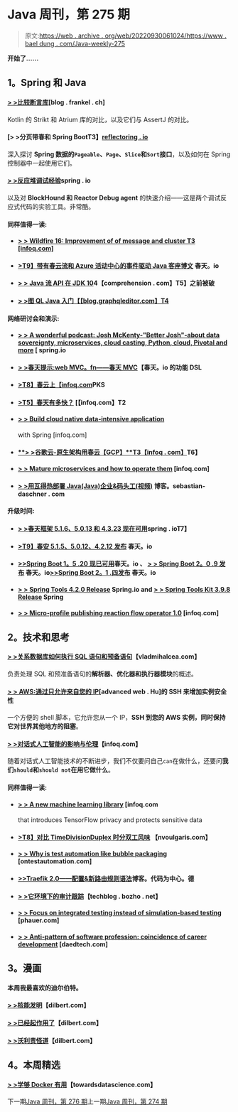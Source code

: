 # Java 周刊，第 275 期

> 原文:[https://web . archive . org/web/20220930061024/https://www . bael dung . com/Java-weekly-275](https://web.archive.org/web/20220930061024/https://www.baeldung.com/java-weekly-275)

**开始了……**

## **1。Spring 和 Java**

#### [**> >比较断言库**](https://web.archive.org/web/20221004143848/https://blog.frankel.ch/comparison-assertion-libraries/)[blog . frankel . ch]

Kotlin 的 Strikt 和 Atrium 库的对比，以及它们与 AssertJ 的对比。

#### [**> >分页带春和 Spring Boot**T3】[reflectoring . io](https://web.archive.org/web/20221004143848/https://reflectoring.io/spring-data-mvc-pagination/)

深入探讨 **Spring 数据的`Pageable`、`Page`、`Slice`和`Sort`接口**，以及如何在 Spring 控制器中一起使用它们。

#### [**> >反应堆调试经验**](https://web.archive.org/web/20221004143848/https://spring.io/blog/2019/03/28/reactor-debugging-experience)spring . io

以及对 **BlockHound 和 Reactor Debug agent** 的快速介绍——这是两个调试反应式代码的实验工具。非常酷。

#### **同样值得一读:**

*   #### [**> > Wildfire 16: Improvement of of message and cluster** T3 [infoq.com]](https://web.archive.org/web/20221004143848/https://www.infoq.com/news/2019/04/wildfly16-released?utm_campaign=infoq_content&utm_source=infoq&utm_medium=feed&utm_term=global)

*   #### [**>T9】带有春云流和 Azure 活动中心的事件驱动 Java 客座博文**](https://web.archive.org/web/20221004143848/https://spring.io/blog/2019/04/02/event-driven-java-with-spring-cloud-stream-and-azure-event-hubs-guest-post) 春天。io

*   #### [**> > Java 流 API 在 JDK 10**](https://web.archive.org/web/20221004143848/https://4comprehension.com/java-stream-api-was-broken-before-jdk10/)4【comprehension . com】T5】之前被破

*   #### [**> >图 QL Java 入门**【【blog.graphqleditor.com】T4](https://web.archive.org/web/20221004143848/https://blog.graphqleditor.com/Getting-started-with-GraphQL-Java/)

#### **网络研讨会和演示:**

*   #### [**> > A wonderful podcast: Josh McKenty-"Better Josh"-about data sovereignty, microservices, cloud casting, Python, cloud, Pivotal and more**](https://web.archive.org/web/20221004143848/https://spring.io/blog/2019/03/29/a-bootiful-podcast-josh-mckenty-better-josh-on-data-sovereignty-microservices-cloud-foundry-python-the-cloud-pivotal-and-more) [ spring.io

*   #### [**> >春天提示:web MVC。fn——春天 MVC**](https://web.archive.org/web/20221004143848/https://spring.io/blog/2019/04/03/spring-tips-webmvc-fn-the-functional-dsl-for-spring-mvc)【春天。io 的功能 DSL

*   #### [**>T8】春云上【infoq.com**](https://web.archive.org/web/20221004143848/https://www.infoq.com/presentations/spring-cloud-pks?utm_campaign=infoq_content&utm_source=infoq&utm_medium=feed&utm_term=global)PKS

*   #### [>T5】春天有多快？](https://web.archive.org/web/20221004143848/https://www.infoq.com/presentations/spring-framework-slow?utm_campaign=infoq_content&utm_source=infoq&utm_medium=feed&utm_term=global) [【infoq.com】T2

*   #### [**> > Build cloud native data-intensive application**](https://web.archive.org/web/20221004143848/https://www.infoq.com/presentations/spring-cloud-kafka-streams-cqrs?utm_campaign=infoq_content&utm_source=infoq&utm_medium=feed&utm_term=global)

    with Spring [infoq.com]
*   #### [**> >谷歌云-原生架构用春云【GCP】**T3【infoq . com】](https://web.archive.org/web/20221004143848/https://www.infoq.com/presentations/gcp-cloud-native-arch?utm_campaign=infoq_content&utm_source=infoq&utm_medium=feed&utm_term=global)T6】

*   #### [**> > Mature microservices and how to operate them**](https://web.archive.org/web/20221004143848/https://www.infoq.com/presentations/microservices-financial-times?utm_campaign=infoq_content&utm_source=infoq&utm_medium=feed&utm_term=global) [infoq.com]

*   #### [**> >用瓦得热部署 Java(Java)企业&码头工(视频)**](https://web.archive.org/web/20221004143848/https://blog.sebastian-daschner.com/entries/reloading-javaee-apps-wad) 博客。sebastian-daschner . com

#### **升级时间:**

*   #### [**> >春天框架 5.1.6、5.0.13 和 4.3.23 现在可用**](https://web.archive.org/web/20221004143848/https://spring.io/blog/2019/04/01/spring-framework-5-1-6-5-0-13-and-4-3-23-available-now)spring . ioT7】

*   #### [**>T9】春安 5.1.5、5.0.12、4.2.12 发布**](https://web.archive.org/web/20221004143848/https://spring.io/blog/2019/04/03/spring-security-5-1-5-5-0-12-4-2-12-released) 春天。io

*   #### [**>>Spring Boot 1。5 .20 现已可用**](https://web.archive.org/web/20221004143848/https://spring.io/blog/2019/04/03/spring-boot-1-5-20-available-now)春天。io 、 [**> > Spring Boot 2。0 .9 发布**](https://web.archive.org/web/20221004143848/https://spring.io/blog/2019/04/03/spring-boot-2-0-9-released) 春天。io[>>Spring Boot 2。1 .四发布](https://web.archive.org/web/20221004143848/https://spring.io/blog/2019/04/04/spring-boot-2-1-4-released) 春天。io

*   #### [**> > Spring Tools 4.2.0 Release**](https://web.archive.org/web/20221004143848/https://spring.io/blog/2019/03/29/spring-tools-4-2-0-released) Spring.io and [> > Spring Tools Kit 3.9.8 Release](https://web.archive.org/web/20221004143848/https://spring.io/blog/2019/03/27/spring-tool-suite-3-9-8-released) Spring

*   #### [**> > Micro-profile publishing reaction flow operator 1.0**](https://web.archive.org/web/20221004143848/https://www.infoq.com/news/2019/03/microprofile-reactive-stream-1.0?utm_campaign=infoq_content&utm_source=infoq&utm_medium=feed&utm_term=global) [infoq.com]

## **2。技术和思考**

#### [**> >关系数据库如何执行 SQL 语句和预备语句**](https://web.archive.org/web/20221004143848/https://vladmihalcea.com/relational-database-sql-prepared-statements/)【vladmihalcea.com】

负责处理 SQL 和预准备语句的**解析器、优化器和执行器模块**的概述。

#### [**> > AWS:通过只允许来自您的 IP**](https://web.archive.org/web/20221004143848/https://advancedweb.hu/2019/04/02/sg_allow_ip/)[advanced web . Hu]的 SSH 来增加实例安全性

一个方便的 shell 脚本，它允许您从一个 IP，**SSH 到您的 AWS 实例，同时保持它对世界其他地方的阻塞**。

#### [**> >对话式人工智能的影响与伦理**](https://web.archive.org/web/20221004143848/https://www.infoq.com/articles/impact-ethics-conversational-ai?utm_campaign=infoq_content&utm_source=infoq&utm_medium=feed&utm_term=global)【infoq.com】

随着对话式人工智能技术的不断进步，我们不仅要问自己`can`在做什么，还要问**我们`should`和`should not`在用它做什么**。

#### **同样值得一读:**

*   #### [**> > A new machine learning library**](https://web.archive.org/web/20221004143848/https://www.infoq.com/news/2019/03/TensorFlow-Privacy?utm_campaign=infoq_content&utm_source=infoq&utm_medium=feed&utm_term=global) [infoq.com

    that introduces TensorFlow privacy and protects sensitive data
*   #### [**>T8】对比 TimeDivisionDuplex 时分双工风味**](https://web.archive.org/web/20221004143848/https://nvoulgaris.com/comparing-tdd-flavours/) 【nvoulgaris.com】

*   #### [**> > Why is test automation like bubble packaging**](https://web.archive.org/web/20221004143848/https://www.ontestautomation.com/why-test-automation-is-a-lot-like-bubble-wrap/) [ontestautomation.com]

*   #### [**>>Traefik 2.0——配置&新路由规则语法**](https://web.archive.org/web/20221004143848/https://blog.codecentric.de/en/2019/04/traefik-2-0-configuration-routing-rule-syntax/)博客。代码为中心。德

*   #### [**> >它环境下的审计跟踪**](https://web.archive.org/web/20221004143848/https://techblog.bozho.net/audit-trail-in-it-context/)【techblog . bozho . net】

*   #### **[> > Focus on integrated testing instead of simulation-based testing](https://web.archive.org/web/20221004143848/https://phauer.com/2019/focus-integration-tests-mock-based-tests/)** [phauer.com]

*   #### [**> > Anti-pattern of software profession: coincidence of career development**](https://web.archive.org/web/20221004143848/https://daedtech.com/software-career-anti-patterns-career-development-by-coincidence/) [daedtech.com]

## **3。漫画**

#### 本周我最喜欢的迪尔伯特。

#### [**> >核能发明**](https://web.archive.org/web/20221004143848/https://dilbert.com/strip/2019-04-01)【dilbert.com】

#### [**> >已经起作用了**](https://web.archive.org/web/20221004143848/https://dilbert.com/strip/2019-04-03)【dilbert.com】

#### [**> >沃利责怪道**](https://web.archive.org/web/20221004143848/https://dilbert.com/strip/2019-03-29)【dilbert.com】

## **4。本周精选**

#### **[> >学够 Docker 有用](https://web.archive.org/web/20221004143848/https://towardsdatascience.com/learn-enough-docker-to-be-useful-b7ba70caeb4b)**【towardsdatascience.com】

下一期[Java 周刊，第 276 期](/web/20221004143848/https://www.baeldung.com/java-weekly-276)上一期[Java 周刊，第 274 期](/web/20221004143848/https://www.baeldung.com/java-weekly-274)